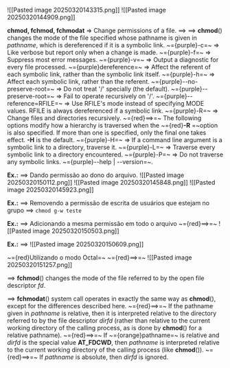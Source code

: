 ![[Pasted image 20250320143315.png]]
![[Pasted image 20250320144909.png]]

**chmod, fchmod, fchmodat** => Change permissions of a file. ==> 
==> **chmod**() changes the mode of the file specified whose pathname is given in _pathname_, which is dereferenced if it is a symbolic link.
	~={purple}-c=~ => Like verbose but report only when a change is made.
	~={purple}-f=~ => Suppress most error messages.
	~={purple}-v=~ => Output a diagnostic for every file processed.
	~={purple}dereference=~ => Affect the referent of each symbolic link, rather than the symbolic link itself.
	~={purple}-h=~ => Affect each symbolic link, rather than the referent.
	~={purple}--no-preserve-root=~ => Do not treat '/' specially (the default).
	~={purple}--preserve-root=~ => Fail to operate recursively on '/'.
	~={purple}--reference=RFILE=~ => Use RFILE's mode instead of specifying MODE values. RFILE is always dereferenced if a symbolic link.
	~={purple}-R=~ => Change files and directories recursively.
~={red}==>=~ The following options modify how a hierarchy is traversed when the ~={red}**-R** =~option is also specified.  If more than one is specified, only the final one takes effect. **-H** is the default.
	~={purple}-H=~ => If a command line argument is a symbolic link to a directory, traverse it.
	~={purple}-L=~ => Traverse every symbolic link to a directory encountered.
	~={purple}-P=~ => Do not traverse any symbolic links.
	~={purple}--help | --version=~.

**Ex.:** ==> Dando permissão ao dono do arquivo.
![[Pasted image 20250320150112.png]]
![[Pasted image 20250320145848.png]]
![[Pasted image 20250320145923.png]]

**Ex.:** ==> Removendo a permissão de escrita de usuários que estejam no grupo ==>
`chmod g-w teste`

**Ex.:** ==> Adicionando a mesma permissão em todo o arquivo ~={red}==>=~
![[Pasted image 20250320150503.png]]

**Ex.:** ==>
![[Pasted image 20250320150609.png]]

~={red}Utilizando o modo Octal=~ ~={red}==>=~ 
![[Pasted image 20250320151257.png]]

==> **fchmod**() changes the mode of the file referred to by the open file descriptor _fd_.

==> **fchmodat**() system call operates in exactly the same way as **chmod**(), except for the differences described here. ~={red}==>=~ If the pathname given in _pathname_ is relative, then it is interpreted relative to the directory referred to by the file descriptor _dirfd_ (rather than relative to the current working directory of the calling process, as is done by **chmod**() for a relative pathname). ~={red}==>=~ If ~={orange}pathname=~ is relative and _dirfd_ is the special value **AT_FDCWD**, then _pathname_ is interpreted relative to the current working directory of the calling process (like **chmod**()). ~={red}==>=~ If _pathname_ is absolute, then _dirfd_ is ignored.